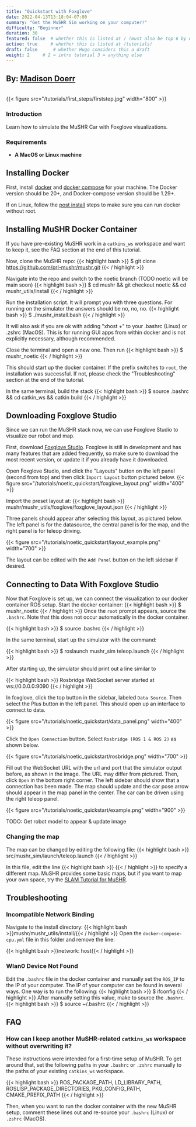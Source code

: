 ```yaml
---
title: "Quickstart with Foxglove"
date: 2022-04-13T13:18:04-07:00
summary: "Get the MuSHR Sim working on your computer!"
difficulty: "Beginner"
duration: 30
featured: false  # whether this is listed at / (must also be top 6 by weight). 
active: true     # whether this is listed at /tutorials/
draft: false      # whether Hugo considers this a draft
weight: 2     # 2 = intro tutorial 3 = anything else
---
```


<h2> By: <a href=https://mushr.io/>Madison Doerr</a></h2>

<!-- Header figure required! -->
<br>
{{< figure src="/tutorials/first_steps/firststep.jpg" width="800" >}}                         
</br>

### Introduction
Learn how to simulate the MuSHR Car with Foxglove visualizations.

### Requirements
* **A MacOS or Linux machine**

## Installing Docker

First, install [docker](https://docs.docker.com/get-docker/) and [docker compose](https://docs.docker.com/compose/install/) for your machine. The Docker version should be 20+, and Docker-compose version should be 1.29+.

If on Linux, follow the [post install](https://docs.docker.com/engine/install/linux-postinstall/) steps to make sure you can run docker without root.

## Installing MuSHR Docker Container
If you have pre-existing MuSHR work in a `catkins_ws` workspace and want to keep it, see the FAQ section at the end of this tutorial.

Now, clone the MuSHR repo:
{{< highlight bash >}} $ git clone https://github.com/prl-mushr/mushr.git {{< / highlight >}}

Navigate into the repo and switch to the noetic branch (TODO noetic will be main soon) 
{{< highlight bash >}} $ cd mushr && git checkout noetic && cd mushr_utils/install {{< / highlight >}}

Run the installation script. It will prompt you with three questions. For running on the simulator the answers should be no, no, no. 
{{< highlight bash >}} $ ./mushr_install.bash {{< / highlight >}} 

It will also ask if you are ok with adding "xhost +" to your .bashrc (Linux) or .zshrc (MacOS). This is for running GUI apps from within docker and is not explicitly necessary, although recommended.

Close the terminal and open a new one. Then run
{{< highlight bash >}} $ mushr_noetic {{< / highlight >}} 

This should start up the docker container. If the prefix switches to `root`, the installation was successful. If not, please check the "Troubleshooting" section at the end of the tutorial.

In the same terminal, build the stack 
{{< highlight bash >}} $ source .bashrc && cd catkin_ws && catkin build {{< / highlight >}}

## Downloading Foxglove Studio
Since we can run the MuSHR stack now, we can use Foxglove Studio to visualize our robot and map. 

First, download [Foxglove Studio](https://foxglove.dev/download). Foxglove is 
still in development and has many features that are added frequently, so make sure to download the most
recent version, or update it if you already have it downloaded.

Open Foxglove Studio, and click the "Layouts" button on the left panel (second from top) and then click
`Import Layout` button pictured below.
{{< figure src="/tutorials/noetic_quickstart/foxglove_layout.png" width="400" >}} 

Import the preset layout at:
{{< highlight bash >}} mushr/mushr_utils/foxglove/foxglove_layout.json {{< / highlight >}}    

Three panels should appear after selecting this layout, as pictured below. The left panel is for the datasource, the central panel is for the map, and the right panel is for teleop driving.

{{< figure src="/tutorials/noetic_quickstart/layout_example.png" width="700" >}}                      

The layout can be edited with the `Add Panel` button on the left sidebar if desired.

## Connecting to Data With Foxglove Studio
Now that Foxglove is set up, we can connect the visualization to our docker container ROS setup. Start the docker container:
{{< highlight bash >}} $ mushr_noetic {{< / highlight >}}
Once the `root` prompt appears, source the `.bashrc`. Note that this does not occur automatically in the docker container.

{{< highlight bash >}} $ source .bashrc {{< / highlight >}}

In the same terminal, start up the simulator with the command:

{{< highlight bash >}} $ roslaunch mushr_sim teleop.launch {{< / highlight >}}

After starting up, the simulator should print out a line similar to 

{{< highlight bash >}} Rosbridge WebSocket server started at ws://0.0.0.0:9090 {{< / highlight >}}

In foxglove, click the top button in the sidebar, labeled `Data Source`. Then select the Plus button in the left panel. This should open up an interface to connect to data. 

{{< figure src="/tutorials/noetic_quickstart/data_panel.png" width="400" >}}

Click the `Open Connection` button. Select `Rosbridge (ROS 1 & ROS 2)` as shown below.

{{< figure src="/tutorials/noetic_quickstart/rosbridge.png" width="700" >}}

Fill out the WebSocket URL with the url and port that the simulator output before, as shown in the image. The URL may differ from pictured. Then, click `Open` in the bottom right corner. The left sidebar should show that a connection has been made. The map should update and the car pose arrow should appear in the map panel in the center. The car can be driven using the right teleop panel.

{{< figure src="/tutorials/noetic_quickstart/example.png" width="900" >}}

TODO: Get robot model to appear & update image

### Changing the map
The map can be changed by editing the following file:
{{< highlight bash >}} src/mushr_sim/launch/teleop.launch {{< / highlight >}}

In this file, edit the line
{{< highlight bash >}} <arg name="map" default="$(find mushr_sim)/maps/sandbox.yaml"/>{{< / highlight >}}
to specify a different map. MuSHR provides some basic maps, but if you want to map your own space, try the [SLAM Tutorial for MuSHR](/tutorials/mapping).

## Troubleshooting
### Incompatible Network Binding
Navigate to the install directory:
{{< highlight bash >}}mushr/mushr_utils/install/{{< / highlight >}}
Open the `docker-compose-cpu.yml` file in this folder and remove the line:

{{< highlight bash >}}network: host{{< / highlight >}}
### Wlan0 Device Not Found
Edit the `.bashrc` file in the docker container and manually set the `ROS_IP` to the IP of your computer.
The IP of your computer can be found in several ways. One way is to run the following:
{{< highlight bash >}}
$ ifconfig
{{< / highlight >}}
After manually setting this value, make to source the `.bashrc`.
{{< highlight bash >}}
$ source ~/.bashrc
{{< / highlight >}}

## FAQ
### How can I keep another MuSHR-related `catkins_ws` workspace without overwriting it?
These instructions were intended for a first-time setup of MuSHR. To get around that,
set the following paths in your `.bashrc` or `.zshrc` manually to the paths of your existing `catkins_ws` workspace. 

{{< highlight bash >}}
ROS_PACKAGE_PATH, LD_LIBRARY_PATH, ROSLISP_PACKAGE_DIRECTORIES, PKG_CONFIG_PATH, CMAKE_PREFIX_PATH
{{< / highlight >}}

Then, when you want to run the docker container with the new MuSHR setup, comment these lines out and re-source your `.bashrc` (Linux) or `.zshrc` (MacOS).


